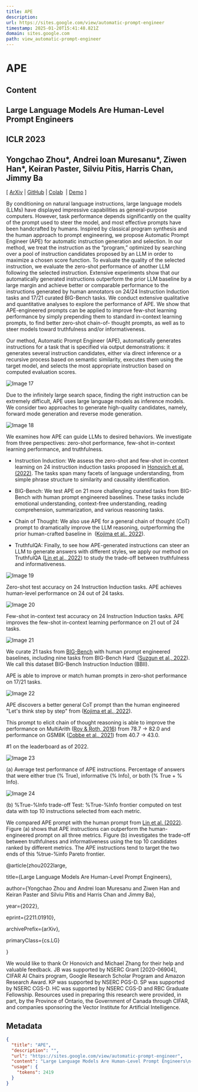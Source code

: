 ```yaml
---
title: APE
description: 
url: https://sites.google.com/view/automatic-prompt-engineer
timestamp: 2025-01-20T15:41:48.821Z
domain: sites.google.com
path: view_automatic-prompt-engineer
---
```


# APE



## Content

Large Language Models Are Human-Level Prompt Engineers
------------------------------------------------------

ICLR 2023
---------

Yongchao Zhou\*, Andrei Ioan Muresanu\*, Ziwen Han\*, Keiran Paster, Silviu Pitis, Harris Chan, Jimmy Ba
--------------------------------------------------------------------------------------------------------

\[ [ArXiv](https://arxiv.org/abs/2211.01910) | [GitHub](https://github.com/keirp/automatic_prompt_engineer) | [Colab](https://colab.research.google.com/drive/1Hrz6Q7GFdH5OVg3Dis86f5OqiGdkDfRP?usp=sharing)  | [Demo](https://colab.research.google.com/drive/1oL1CcvzRybAbmeqs--2csaIvSOpjH072?usp=sharing) \]

By conditioning on natural language instructions, large language models (LLMs) have displayed impressive capabilities as general-purpose computers. However, task performance depends significantly on the quality of the prompt used to steer the model, and most effective prompts have been handcrafted by humans. Inspired by classical program synthesis and the human approach to prompt engineering, we propose Automatic Prompt Engineer (APE) for automatic instruction generation and selection. In our method, we treat the instruction as the “program,” optimized by searching over a pool of instruction candidates proposed by an LLM in order to maximize a chosen score function. To evaluate the quality of the selected instruction, we evaluate the zero-shot performance of another LLM following the selected instruction. Extensive experiments show that our automatically generated instructions outperform the prior LLM baseline by a large margin and achieve better or comparable performance to the instructions generated by human annotators on 24/24 Instruction Induction tasks and 17/21 curated BIG-Bench tasks. We conduct extensive qualitative and quantitative analyses to explore the performance of APE. We show that APE-engineered prompts can be applied to improve few-shot learning performance by simply prepending them to standard in-context learning prompts, to find better zero-shot chain-of- thought prompts, as well as to steer models toward truthfulness and/or informativeness.

Our method, Automatic Prompt Engineer (APE), automatically generates instructions for a task that is specified via output demonstrations: it generates several instruction candidates, either via direct inference or a recursive process based on semantic similarity, executes them using the target model, and selects the most appropriate instruction based on computed evaluation scores.

![Image 17](https://lh3.googleusercontent.com/8WAVq7YHvc4Kk5PIzl4e4xX65KlRG_R6szTD6VWC26xoiYD8x9q2t-MUFhH1CdUIIS0Kns3WbPmVJfY8gr9oHCSSz7IZT_N2mjjeO3idg89tUgonJrxjdt6qCBjbyyFRQg=w1280)

Due to the infinitely large search space, finding the right instruction can be extremely difficult, APE uses large language models as inference models. We consider two approaches to generate high-quality candidates, namely, forward mode generation and reverse mode generation.

![Image 18](https://lh5.googleusercontent.com/H32jqP6shBRiAtuQzCHPnKWnzVkuiZv_afbnJ3CsjvXwn2Vtr63mGtP26h4GYJwVVXFrG08QokWC_FOFBSG4aTvzjG3PxdqdT1xoDoksZtcDa_7ISUjsMMWXvzvQZYfSxw=w1280)

We examines how APE can guide LLMs to desired behaviors. We investigate from three perspectives: zero-shot performance, few-shot in-context learning performance, and truthfulness.

*   Instruction Induction: We assess the zero-shot and few-shot in-context learning on 24 instruction induction tasks proposed in [Honovich et al. (2022)](https://arxiv.org/abs/2205.10782). The tasks span many facets of language understanding, from simple phrase structure to similarity and causality identification.
    

*   BIG-Bench: We test APE on 21 more challenging curated tasks from BIG-Bench with human prompt engineered baselines. These tasks include emotional understanding, context-free understanding, reading comprehension, summarization, and various reasoning tasks.
    
*   Chain of Thought: We also use APE for a general chain of thought (CoT) prompt to dramatically improve the LLM reasoning, outperforming the prior human-crafted baseline in  ([Kojima et al., 2022](https://arxiv.org/abs/2205.11916)).
    
*   TruthfulQA: Finally, to see how APE-generated instructions can steer an LLM to generate answers with different styles, we apply our method on TruthfulQA ([Lin et al., 2022](https://arxiv.org/abs/2109.07958)) to study the trade-off between truthfulness and informativeness.
    

![Image 19](https://lh4.googleusercontent.com/FqSQ9snOeye5iviOQ4bOcawAlTYLHr3OKkirUy-p8xhNMRz4Z0nHwX3PsKH6Z8SHC00m7Hh-n5W3g0i9bu-rYkBMYNBkIkVlHWuLy7c4H70P_oGMt04B6S5IlyEyTyhGBw=w1280)

Zero-shot test accuracy on 24 Instruction Induction tasks. APE achieves human-level performance on 24 out of 24 tasks.

![Image 20](https://lh5.googleusercontent.com/C9Vv8allb1YeHStndA0jjIUml9It250IXLHd0o3w6N_-t5WkGik0H7na4w0MnjuYpdFB5gVvgmuyBB0m76wCGYL-G1r9eMziPFN_Kd5Iw6Ti2J6a9iofIwbxaDc-InwLpQ=w1280)

Few-shot in-context test accuracy on 24 Instruction Induction tasks. APE improves the few-shot in-context learning performance on 21 out of 24 tasks.

![Image 21](https://lh6.googleusercontent.com/t75GsVlv9q69EZzVDo1lfiEIWVGhSiP7z4E1U_q9Vv2EYRBrh6BSlAFKCLaNzHS7685BwMgSuSq23LgsiUSQ-OcV59Yd9nKvltY18OLtziFVEO3UugLfyZQcThxfzTMTwQ=w1280)

We curate 21 tasks from [BIG-Bench](https://github.com/google/BIG-bench) with human prompt engineered baselines, including nine tasks from BIG-Bench Hard  ([Suzgun et al., 2022](https://arxiv.org/abs/2210.09261)). We call this dataset BIG-Bench Instruction Induction (BBII).

APE is able to improve or match human prompts in zero-shot performance on 17/21 tasks.

  

![Image 22](https://lh5.googleusercontent.com/HWID7U-RUvS25TGCpVOVguhXWe21UfPBxzqpYupHUYPL5LS3zoYoMTpCPGWnUFtTJjk5Ig4S9d4F_oZQfvuV1bu9ILZaJ98rIFmrlw-0DPqd4o4kD2ET_xiQqjy6wiaGdg=w1280)

APE discovers a better general CoT prompt than the human engineered "Let's think step by step" from ([Kojima et al., 2022](https://arxiv.org/abs/2205.11916)).

This prompt to elicit chain of thought reasoning is able to improve the performance on MultiArith ([Roy & Roth, 2016](https://arxiv.org/abs/1608.01413)) from 78.7 -\> 82.0 and performance on GSM8K ([Cobbe et al., 2021](https://arxiv.org/abs/2110.14168)) from 40.7 -\> 43.0.

#1 on the leaderboard as of 2022.

![Image 23](https://lh4.googleusercontent.com/U1hLV7lVJIz1hDDohaZUuPWlhNDR3qZwaOFaNEvMhLfguTALbT5sYncAH7vKzyN1uAn5rXywRV5qm5sM-PjQRTdfvFsNjztf6nPf5wWyzAKNgxFL9dyX4hYy_gpLfwVsvA=w1280)

(a) Average test performance of APE instructions. Percentage of answers that were either true (% True), informative (% Info), or both (% True + % Info).

![Image 24](https://lh3.googleusercontent.com/D0FJONPtwh4QfxY6gBM7WWpksuDjIGfirjFxEZ3obVj9GWIs8mnUWM1RPoYPvj-wvuYn78MqT9tU1uUbhUYp3KRcz-brk1VUiozuxuWeR8XtQA5qUWHo6lKkPcaf5FmVMw=w1280)

(b) %True-%Info trade-off Test: %True-%Info frontier computed on test data with top 10 instructions selected from each metric.

  

We compared APE prompt with the human prompt from [Lin et al. (2022)](https://arxiv.org/abs/2109.07958). Figure (a) shows that APE instructions can outperform the human-engineered prompt on all three metrics. Figure (b) investigates the trade-off between truthfulness and informativeness using the top 10 candidates ranked by different metrics. The APE instructions tend to target the two ends of this %true-%info Pareto frontier.

@article{zhou2022large,

title={Large Language Models Are Human-Level Prompt Engineers},

author={Yongchao Zhou and Andrei Ioan Muresanu and Ziwen Han and Keiran Paster and Silviu Pitis and Harris Chan and Jimmy Ba},

year={2022},

eprint={2211.01910},

archivePrefix={arXiv},

primaryClass={cs.LG}

}

We would like to thank Or Honovich and Michael Zhang for their help and valuable feedback. JB was supported by NSERC Grant \[2020-06904\], CIFAR AI Chairs program, Google Research Scholar Program and Amazon Research Award. KP was supported by NSERC PGS-D. SP was supported by NSERC CGS-D. HC was supported by NSERC CGS-D and RBC Graduate Fellowship. Resources used in preparing this research were provided, in part, by the Province of Ontario, the Government of Canada through CIFAR, and companies sponsoring the Vector Institute for Artificial Intelligence.

## Metadata

```json
{
  "title": "APE",
  "description": "",
  "url": "https://sites.google.com/view/automatic-prompt-engineer",
  "content": "Large Language Models Are Human-Level Prompt Engineers\n------------------------------------------------------\n\nICLR 2023\n---------\n\nYongchao Zhou\\*, Andrei Ioan Muresanu\\*, Ziwen Han\\*, Keiran Paster, Silviu Pitis, Harris Chan, Jimmy Ba\n--------------------------------------------------------------------------------------------------------\n\n\\[ [ArXiv](https://arxiv.org/abs/2211.01910) | [GitHub](https://github.com/keirp/automatic_prompt_engineer) | [Colab](https://colab.research.google.com/drive/1Hrz6Q7GFdH5OVg3Dis86f5OqiGdkDfRP?usp=sharing)  | [Demo](https://colab.research.google.com/drive/1oL1CcvzRybAbmeqs--2csaIvSOpjH072?usp=sharing) \\]\n\nBy conditioning on natural language instructions, large language models (LLMs) have displayed impressive capabilities as general-purpose computers. However, task performance depends significantly on the quality of the prompt used to steer the model, and most effective prompts have been handcrafted by humans. Inspired by classical program synthesis and the human approach to prompt engineering, we propose Automatic Prompt Engineer (APE) for automatic instruction generation and selection. In our method, we treat the instruction as the “program,” optimized by searching over a pool of instruction candidates proposed by an LLM in order to maximize a chosen score function. To evaluate the quality of the selected instruction, we evaluate the zero-shot performance of another LLM following the selected instruction. Extensive experiments show that our automatically generated instructions outperform the prior LLM baseline by a large margin and achieve better or comparable performance to the instructions generated by human annotators on 24/24 Instruction Induction tasks and 17/21 curated BIG-Bench tasks. We conduct extensive qualitative and quantitative analyses to explore the performance of APE. We show that APE-engineered prompts can be applied to improve few-shot learning performance by simply prepending them to standard in-context learning prompts, to find better zero-shot chain-of- thought prompts, as well as to steer models toward truthfulness and/or informativeness.\n\nOur method, Automatic Prompt Engineer (APE), automatically generates instructions for a task that is specified via output demonstrations: it generates several instruction candidates, either via direct inference or a recursive process based on semantic similarity, executes them using the target model, and selects the most appropriate instruction based on computed evaluation scores.\n\n![Image 17](https://lh3.googleusercontent.com/8WAVq7YHvc4Kk5PIzl4e4xX65KlRG_R6szTD6VWC26xoiYD8x9q2t-MUFhH1CdUIIS0Kns3WbPmVJfY8gr9oHCSSz7IZT_N2mjjeO3idg89tUgonJrxjdt6qCBjbyyFRQg=w1280)\n\nDue to the infinitely large search space, finding the right instruction can be extremely difficult, APE uses large language models as inference models. We consider two approaches to generate high-quality candidates, namely, forward mode generation and reverse mode generation.\n\n![Image 18](https://lh5.googleusercontent.com/H32jqP6shBRiAtuQzCHPnKWnzVkuiZv_afbnJ3CsjvXwn2Vtr63mGtP26h4GYJwVVXFrG08QokWC_FOFBSG4aTvzjG3PxdqdT1xoDoksZtcDa_7ISUjsMMWXvzvQZYfSxw=w1280)\n\nWe examines how APE can guide LLMs to desired behaviors. We investigate from three perspectives: zero-shot performance, few-shot in-context learning performance, and truthfulness.\n\n*   Instruction Induction: We assess the zero-shot and few-shot in-context learning on 24 instruction induction tasks proposed in [Honovich et al. (2022)](https://arxiv.org/abs/2205.10782). The tasks span many facets of language understanding, from simple phrase structure to similarity and causality identification.\n    \n\n*   BIG-Bench: We test APE on 21 more challenging curated tasks from BIG-Bench with human prompt engineered baselines. These tasks include emotional understanding, context-free understanding, reading comprehension, summarization, and various reasoning tasks.\n    \n*   Chain of Thought: We also use APE for a general chain of thought (CoT) prompt to dramatically improve the LLM reasoning, outperforming the prior human-crafted baseline in  ([Kojima et al., 2022](https://arxiv.org/abs/2205.11916)).\n    \n*   TruthfulQA: Finally, to see how APE-generated instructions can steer an LLM to generate answers with different styles, we apply our method on TruthfulQA ([Lin et al., 2022](https://arxiv.org/abs/2109.07958)) to study the trade-off between truthfulness and informativeness.\n    \n\n![Image 19](https://lh4.googleusercontent.com/FqSQ9snOeye5iviOQ4bOcawAlTYLHr3OKkirUy-p8xhNMRz4Z0nHwX3PsKH6Z8SHC00m7Hh-n5W3g0i9bu-rYkBMYNBkIkVlHWuLy7c4H70P_oGMt04B6S5IlyEyTyhGBw=w1280)\n\nZero-shot test accuracy on 24 Instruction Induction tasks. APE achieves human-level performance on 24 out of 24 tasks.\n\n![Image 20](https://lh5.googleusercontent.com/C9Vv8allb1YeHStndA0jjIUml9It250IXLHd0o3w6N_-t5WkGik0H7na4w0MnjuYpdFB5gVvgmuyBB0m76wCGYL-G1r9eMziPFN_Kd5Iw6Ti2J6a9iofIwbxaDc-InwLpQ=w1280)\n\nFew-shot in-context test accuracy on 24 Instruction Induction tasks. APE improves the few-shot in-context learning performance on 21 out of 24 tasks.\n\n![Image 21](https://lh6.googleusercontent.com/t75GsVlv9q69EZzVDo1lfiEIWVGhSiP7z4E1U_q9Vv2EYRBrh6BSlAFKCLaNzHS7685BwMgSuSq23LgsiUSQ-OcV59Yd9nKvltY18OLtziFVEO3UugLfyZQcThxfzTMTwQ=w1280)\n\nWe curate 21 tasks from [BIG-Bench](https://github.com/google/BIG-bench) with human prompt engineered baselines, including nine tasks from BIG-Bench Hard  ([Suzgun et al., 2022](https://arxiv.org/abs/2210.09261)). We call this dataset BIG-Bench Instruction Induction (BBII).\n\nAPE is able to improve or match human prompts in zero-shot performance on 17/21 tasks.\n\n  \n\n![Image 22](https://lh5.googleusercontent.com/HWID7U-RUvS25TGCpVOVguhXWe21UfPBxzqpYupHUYPL5LS3zoYoMTpCPGWnUFtTJjk5Ig4S9d4F_oZQfvuV1bu9ILZaJ98rIFmrlw-0DPqd4o4kD2ET_xiQqjy6wiaGdg=w1280)\n\nAPE discovers a better general CoT prompt than the human engineered \"Let's think step by step\" from ([Kojima et al., 2022](https://arxiv.org/abs/2205.11916)).\n\nThis prompt to elicit chain of thought reasoning is able to improve the performance on MultiArith ([Roy & Roth, 2016](https://arxiv.org/abs/1608.01413)) from 78.7 -\\> 82.0 and performance on GSM8K ([Cobbe et al., 2021](https://arxiv.org/abs/2110.14168)) from 40.7 -\\> 43.0.\n\n#1 on the leaderboard as of 2022.\n\n![Image 23](https://lh4.googleusercontent.com/U1hLV7lVJIz1hDDohaZUuPWlhNDR3qZwaOFaNEvMhLfguTALbT5sYncAH7vKzyN1uAn5rXywRV5qm5sM-PjQRTdfvFsNjztf6nPf5wWyzAKNgxFL9dyX4hYy_gpLfwVsvA=w1280)\n\n(a) Average test performance of APE instructions. Percentage of answers that were either true (% True), informative (% Info), or both (% True + % Info).\n\n![Image 24](https://lh3.googleusercontent.com/D0FJONPtwh4QfxY6gBM7WWpksuDjIGfirjFxEZ3obVj9GWIs8mnUWM1RPoYPvj-wvuYn78MqT9tU1uUbhUYp3KRcz-brk1VUiozuxuWeR8XtQA5qUWHo6lKkPcaf5FmVMw=w1280)\n\n(b) %True-%Info trade-off Test: %True-%Info frontier computed on test data with top 10 instructions selected from each metric.\n\n  \n\nWe compared APE prompt with the human prompt from [Lin et al. (2022)](https://arxiv.org/abs/2109.07958). Figure (a) shows that APE instructions can outperform the human-engineered prompt on all three metrics. Figure (b) investigates the trade-off between truthfulness and informativeness using the top 10 candidates ranked by different metrics. The APE instructions tend to target the two ends of this %true-%info Pareto frontier.\n\n@article{zhou2022large,\n\ntitle={Large Language Models Are Human-Level Prompt Engineers},\n\nauthor={Yongchao Zhou and Andrei Ioan Muresanu and Ziwen Han and Keiran Paster and Silviu Pitis and Harris Chan and Jimmy Ba},\n\nyear={2022},\n\neprint={2211.01910},\n\narchivePrefix={arXiv},\n\nprimaryClass={cs.LG}\n\n}\n\nWe would like to thank Or Honovich and Michael Zhang for their help and valuable feedback. JB was supported by NSERC Grant \\[2020-06904\\], CIFAR AI Chairs program, Google Research Scholar Program and Amazon Research Award. KP was supported by NSERC PGS-D. SP was supported by NSERC CGS-D. HC was supported by NSERC CGS-D and RBC Graduate Fellowship. Resources used in preparing this research were provided, in part, by the Province of Ontario, the Government of Canada through CIFAR, and companies sponsoring the Vector Institute for Artificial Intelligence.",
  "usage": {
    "tokens": 2419
  }
}
```
